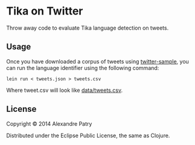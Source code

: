 # Tika on Twitter

Throw away code to evaluate Tika language detection on tweets.

## Usage

Once you have downloaded a corpus of tweets using
[twitter-sample](https://github.com/apatry/twitter-sampler), you can
run the language identifier using the following command:

```
lein run < tweets.json > tweets.csv
```

Where tweet.csv will look like [data/tweets.csv](data/tweets-sample.csv).

## License

Copyright © 2014 Alexandre Patry

Distributed under the Eclipse Public License, the same as Clojure.
